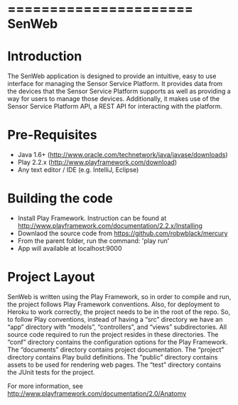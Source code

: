 ======================
SenWeb
======================

Introduction
======================
The SenWeb application is designed to provide an intuitive, easy to use interface for managing the 
Sensor Service Platform. It provides data from the devices that the Sensor Service Platform supports 
as well as providing a way for users to manage those devices. Additionally, it makes use of the 
Sensor Service Platform API, a REST API for interacting with the platform.

Pre-Requisites
======================
- Java 1.6+ (http://www.oracle.com/technetwork/java/javase/downloads)
- Play 2.2.x (http://www.playframework.com/download)
- Any text editor / IDE (e.g. IntelliJ, Eclipse)

Building the code
=====================
- Install Play Framework. Instruction can be found at http://www.playframework.com/documentation/2.2.x/Installing
- Downlaod the source code from https://github.com/robwblack/mercury
- From the parent folder, run the command: 'play run'
- App will available at localhost:9000

Project Layout
=====================
SenWeb is written using the Play Framework, so in order to compile and run, the project follows Play Framework conventions. Also, for deployment to Heroku to work correctly, the project needs to be in the root of the repo.
So, to follow Play conventions, instead of having a “src” directory we have an “app” directory with “models”, “controllers”, and “views” subdirectories. All source code required to run the project resides in these directories.
The “conf” directory contains the configuration options for the Play Framework.
The “documents” directory contains project documentation.
The “project” directory contains Play build definitions.
The “public” directory contains assets to be used for rendering web pages.
The “test” directory contains the JUnit tests for the project.

For more information, see http://www.playframework.com/documentation/2.0/Anatomy
